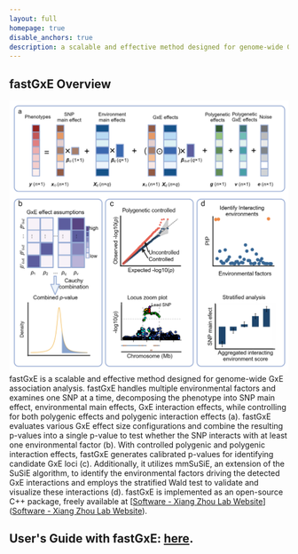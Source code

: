 ```yaml
---
layout: full
homepage: true
disable_anchors: true
description: a scalable and effective method designed for genome-wide GxE association analysis 
---
```

## fastGxE Overview
![iDEA\_pipeline](./images/overview.v1.0.png)
fastGxE is a scalable and effective method designed for genome-wide GxE association analysis. fastGxE handles multiple environmental factors and examines one SNP at a time, decomposing the phenotype into SNP main effect, environmental main effects, GxE interaction effects, while controlling for both polygenic effects and polygenic interaction effects (a). fastGxE evaluates various GxE effect size configurations and combine the resulting p-values into a single p-value to test whether the SNP interacts with at least one environmental factor (b). With controlled polygenic and polygenic interaction effects, fastGxE generates calibrated p-values for identifying candidate GxE loci (c). Additionally, it utilizes mmSuSiE, an extension of the SuSiE algorithm, to identify the environmental factors driving the detected GxE interactions and employs the stratified Wald test to validate and visualize these interactions (d). fastGxE is implemented as an open-source C++ package, freely available at [[Software - Xiang Zhou Lab Website](https://xiangzhou.github.io/software/)]([Software - Xiang Zhou Lab Website](https://xiangzhou.github.io/software/)). 

## User's Guide with fastGxE: [here]([Tutorial](http://www.chaoning.org/fastGxE/documentation/04_Tutorial.html)).
